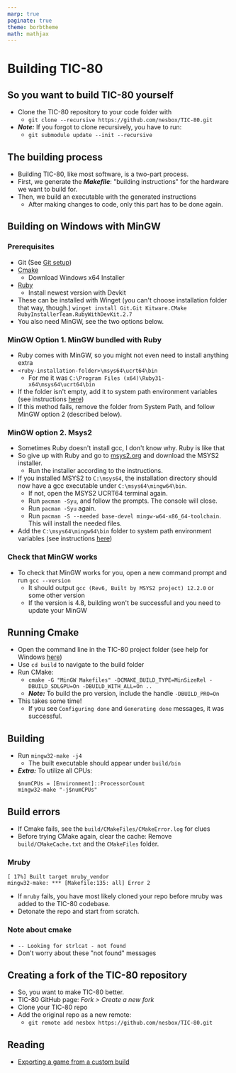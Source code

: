 ```yaml
---
marp: true
paginate: true
theme: borbtheme
math: mathjax
---
```

<!-- headingDivider: 3 -->
<!-- class: invert -->

# Building TIC-80

## So you want to build TIC-80 yourself

* Clone the TIC-80 repository to your code folder with
  * `git clone --recursive https://github.com/nesbox/TIC-80.git`
* ***Note:*** If you forgot to clone recursively, you have to run:
	* `git submodule update --init --recursive`

## The building process

* Building TIC-80, like most software, is a two-part process.
* First, we generate the ***Makefile***: "building instructions" for the hardware we want to build for.
* Then, we build an executable with the generated instructions
	* After making changes to code, only this part has to be done again.

## Building on Windows with MinGW

### Prerequisites

* Git (See [Git setup](project-management/0-git-setup))
* [Cmake](https://cmake.org/download/)
  * Download Windows x64 Installer
* [Ruby](https://rubyinstaller.org/downloads/)
  * Install newest version with Devkit
* These can be installed with Winget (you can't choose installation folder that way, though.)
  `winget install Git.Git Kitware.CMake RubyInstallerTeam.RubyWithDevKit.2.7`
* You also need MinGW, see the two options below.

### MinGW Option 1. MinGW bundled with Ruby

* Ruby comes with MinGW, so you might not even need to install anything extra
* `<ruby-installation-folder>\msys64\ucrt64\bin`
  * For me it was `C:\Program Files (x64)\Ruby31-x64\msys64\ucrt64\bin`
* If the folder isn't empty, add it to system path environment variables (see instructions [here](project-management/command-line-and-the-environment.md#windows-environment-variables))
* If this method fails, remove the folder from System Path, and follow MinGW option 2 (described below).

### MinGW option 2. Msys2

* Sometimes Ruby doesn't install gcc, I don't know why. Ruby is like that
* So give up with Ruby and go to [msys2.org](https://msys2.org) and download the MSYS2 installer.
  * Run the installer according to the instructions.
* If you installed MSYS2 to `C:\msys64`, the installation directory should now have a gcc executable under `C:\msys64\mingw64\bin`.
  * If not, open the MSYS2 UCRT64 terminal again.
  * Run `pacman -Syu`, and follow the prompts. The console will close.
  * Run `pacman -Syu` again.
  * Run `pacman -S --needed base-devel mingw-w64-x86_64-toolchain`. This will install the needed files.
* Add the `C:\msys64\mingw64\bin` folder to system path environment variables (see instructions [here](project-management/command-line-and-path#windows-environment-variables))

### Check that MinGW works

* To check that MinGW works for you, open a new command prompt and run `gcc --version`
  * It should output `gcc (Rev6, Built by MSYS2 project) 12.2.0` or some other version
  * If the version is 4.8, building won't be successful and you need to update your MinGW 

## Running Cmake

* Open the command line in the TIC-80 project folder (see help for Windows [here](project-management/windows-file-explorer.md#open-command-line-in-the-current-folder))
* Use `cd build` to navigate to the build folder
* Run CMake:
  * `cmake -G "MinGW Makefiles" -DCMAKE_BUILD_TYPE=MinSizeRel -DBUILD_SDLGPU=On -DBUILD_WITH_ALL=On ..`
  * ***Note:*** To build the pro version, include the handle `-DBUILD_PRO=On`
* This takes some time!
  * If you see `Configuring done` and `Generating done` messages, it was successful.

## Building

* Run `mingw32-make -j4`
  * The built executable should appear under `build/bin`
* ***Extra:*** To utilize all CPUs:
  ```
  $numCPUs = [Environment]::ProcessorCount
  mingw32-make "-j$numCPUs"
  ```

## Build errors

* If Cmake fails, see the `build/CMakeFiles/CMakeError.log` for clues
* Before trying CMake again, clear the cache: Remove `build/CMakeCache.txt` and the `CMakeFiles` folder.

### Mruby

```
[ 17%] Built target mruby_vendor
mingw32-make: *** [Makefile:135: all] Error 2
```
  * If `mruby` fails, you have most likely cloned your repo before mruby was added to the TIC-80 codebase.
  * Detonate the repo and start from scratch. 

### Note about cmake
  * `-- Looking for strlcat - not found`
  * Don't worry about these "not found" messages

## Creating a fork of the TIC-80 repository

* So, you want to make TIC-80 better.
* TIC-80 GitHub page: *Fork > Create a new fork*
* Clone your TIC-80 repo
* Add the original repo as a new remote:
  * `git remote add nesbox https://github.com/nesbox/TIC-80.git`

## Reading

* [Exporting a game from a custom build](https://gist.github.com/scambier/a72f8dafa1f7b9fd3ca136125a54c21b)